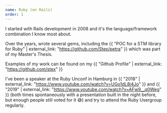 ```yaml
---
name: Ruby (on Rails)
order: 1
---
```


I started with Rails development in 2008 and it's the language/framework combination
I know most about.

Over the years, wrote several gems, including the
{{ "POC for a STM library for Ruby" | external_link: "https://github.com/Stex/petra" }} which
was part of my Master's Thesis.

Examples of my work can be found on my
{{ "Github Profile" | external_link: "https://github.com/stex" }}

I've been a speaker at the Ruby Unconf in Hamburg
in {{ "2018" | external_link: "https://www.youtube.com/watch?v=UGo1dL8i4Jo" }}
and {{ "2019" | external_link: "https://www.youtube.com/watch?v=AFw9__q0Weg" }}
(both times spontaneously with a presentation built in the night before, but enough
people still voted for it 😅) and try to attend the Ruby Usergroup regularly.
